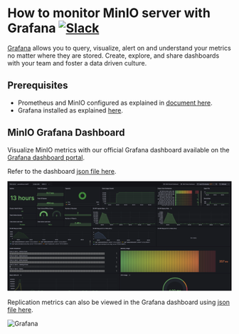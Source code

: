 # How to monitor MinIO server with Grafana [![Slack](https://slack.min.io/slack?type=svg)](https://slack.min.io)

[Grafana](https://grafana.com/) allows you to query, visualize, alert on and understand your metrics no matter where they are stored. Create, explore, and share dashboards with your team and foster a data driven culture.

## Prerequisites

- Prometheus and MinIO configured as explained in [document here](https://github.com/foens/minio/blob/master/docs/metrics/prometheus/README.md).
- Grafana installed as explained [here](https://grafana.com/grafana/download).

## MinIO Grafana Dashboard

Visualize MinIO metrics with our official Grafana dashboard available on the [Grafana dashboard portal](https://grafana.com/grafana/dashboards/13502).

Refer to the dashboard [json file here](https://raw.githubusercontent.com/minio/minio/master/docs/metrics/prometheus/grafana/minio-overview.json).

![Grafana](https://raw.githubusercontent.com/minio/minio/master/docs/metrics/prometheus/grafana/grafana-minio.png)

Replication metrics can also be viewed in the Grafana dashboard using [json file here](https://raw.githubusercontent.com/minio/minio/master/docs/metrics/prometheus/grafana/minio-replication.json).

![Grafana](https://raw.githubusercontent.com/minio/minio/master/docs/metrics/prometheus/grafana/grafana-replication.png)
